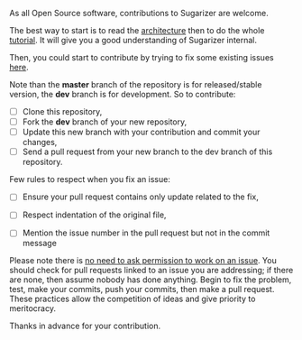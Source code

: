 As all Open Source software, contributions to Sugarizer are welcome.

The best way to start is to read the [architecture](docs/architecture.md) then to do the whole [tutorial](docs/tutorial.md). It will give you a good understanding of Sugarizer internal.

Then, you could start to contribute by trying to fix some existing issues [here](https://github.com/llaske/Sugarizer/issues).

Note than the **master** branch of the repository is for released/stable version, the **dev** branch is for development. So to contribute:

* [ ] Clone this repository,
* [ ] Fork the **dev** branch of your new repository,
* [ ] Update this new branch with your contribution and commit your changes,
* [ ] Send a pull request from your new branch to the dev branch of this repository.

Few rules to respect when you fix an issue:

* [ ] Ensure your pull request contains only update related to the fix,
* [ ] Respect indentation of the original file,
* [ ] Mention the issue number in the pull request but not in the commit message


Please note there is <u>no need to ask permission to work on an issue</u>. You should check for pull requests linked to an issue you are addressing; if there are none, then assume nobody has done anything. Begin to fix the problem, test, make your commits, push your commits, then make a pull request. These practices allow the competition of ideas and give priority to meritocracy.

Thanks in advance for your contribution.
